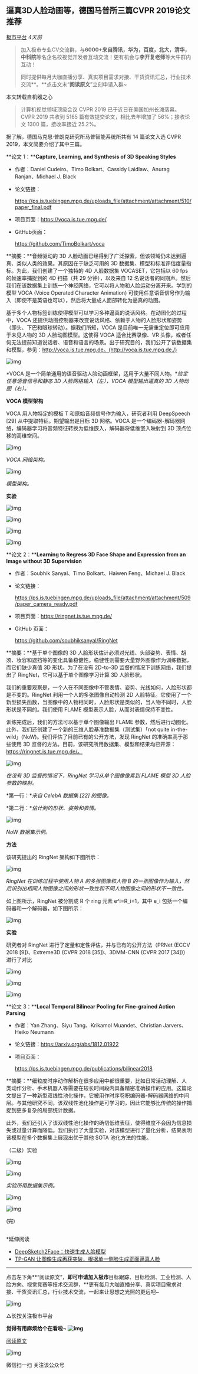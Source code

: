## 逼真3D人脸动画等，德国马普所三篇CVPR 2019论文推荐

[极市平台](javascript:void(0);) *4天前*

> 加入极市专业CV交流群，与**6000+来自腾讯，华为，百度，北大，清华，中科院**等名企名校视觉开发者互动交流！更有机会与**李开复老师**等大牛群内互动！
>
> 同时提供每月大咖直播分享、真实项目需求对接、干货资讯汇总，行业技术交流**。**点击文末“**阅读原文**”立刻申请入群~



本文转载自机器之心

> 计算机视觉领域顶级会议 CVPR 2019 已于近日在美国加州长滩落幕。CVPR 2019 共收到 5165 篇有效提交论文，相比去年增加了 56%；接收论文 1300 篇，接收率接近 25.2%。

据了解，德国马克思·普朗克研究所马普智能系统所共有 14 篇论文入选 CVPR 2019，本文简要介绍了其中三篇。



**论文 1：****Capture, Learning, and Synthesis of 3D Speaking Styles**



- 作者：Daniel Cudeiro、Timo Bolkart、Cassidy Laidlaw、Anurag Ranjan、Michael J. Black

- 论文链接：

  https://ps.is.tuebingen.mpg.de/uploads_file/attachment/attachment/510/paper_final.pdf

- 项目页面：https://voca.is.tue.mpg.de/ 

- GitHub页面：

  https://github.com/TimoBolkart/voca









**摘要：**音频驱动的 3D 人脸动画已经得到了广泛探索，但该领域仍未达到逼真、类似人类的效果。其原因在于缺乏可用的 3D 数据集、模型和标准评估度量指标。为此，我们创建了一个独特的 4D 人脸数据集 VOCASET，它包括以 60 fps 的帧速率捕捉到的 4D 扫描（共 29 分钟），以及来自 12 名说话者的同期声。然后我们在该数据集上训练一个神经网络，它可以将人物和人脸运动分离开来。学到的模型 VOCA (Voice Operated Character Animation) 可使用任意语音信号作为输入（即使不是英语也可以），然后将大量成人面部转化为逼真的动图。



基于多个人物标签训练使得模型可以学习多种逼真的说话风格。在动图化的过程中，VOCA 还提供动图控制器来改变说话风格、依赖于人物的人脸形状和姿势（即头、下巴和眼球转动）。据我们所知，VOCA 是目前唯一无需重定位即可应用于未见人物的 3D 人脸动图模型。这使得 VOCA 适合比赛录像、VR 头像，或者任何无法提前知道说话者、语音和语言的场景。出于研究目的，我们公开了该数据集和模型，参见：http://voca.is.tue.mpg.de。(http://voca.is.tue.mpg.de./)



![img](https://mmbiz.qpic.cn/mmbiz_gif/KmXPKA19gWic8ibtjnE5q7CSQt12WuibaU4symd8PPK4dB3BczDDicXFNhib2PunHXBhgibNyHsict2HdoGZKuFaHbbgQ/640?wx_fmt=gif&tp=webp&wxfrom=5&wx_lazy=1)

*VOCA 是一个简单通用的语音驱动人脸动画框架，适用于大量不同人物。**给定任意语音信号和静态 3D 人脸网格输入（左），VOCA 模型输出逼真的 3D 人物动图（右）。*



**VOCA 模型架构**



VOCA 用人物特定的模板 T 和原始音频信号作为输入，研究者利用 DeepSpeech [29] 从中提取特征。期望输出是目标 3D 网格。VOCA 是一个编码器-解码器网络，编码器学习将音频特征转换为低维嵌入，解码器将低维嵌入映射到 3D 顶点位移的高维空间。



![img](https://mmbiz.qpic.cn/mmbiz_png/KmXPKA19gWic8ibtjnE5q7CSQt12WuibaU4yJgzr3G4NqNqWCHjnIR379iabTfutDh1s4Hv2eDNRGdwFicnibK7DOPwg/640?wx_fmt=png&tp=webp&wxfrom=5&wx_lazy=1&wx_co=1)

*VOCA 网络架构。*



![img](https://mmbiz.qpic.cn/mmbiz_png/KmXPKA19gWic8ibtjnE5q7CSQt12WuibaU4ibLfz5Y0P50DRdR8Osic3sKibCnZK5icQrWg4ux6OcvE8r4LqpBJ8fBp3w/640?wx_fmt=png&tp=webp&wxfrom=5&wx_lazy=1&wx_co=1)

*模型架构。*



**实验**



![img](https://mmbiz.qpic.cn/mmbiz_png/KmXPKA19gWic8ibtjnE5q7CSQt12WuibaU4LzG8u7upr8l21Jaqauia5XYKPGTchzT2zA2QX7xj92kDxZD3TQf4LVg/640?wx_fmt=png&tp=webp&wxfrom=5&wx_lazy=1&wx_co=1)

![img](https://mmbiz.qpic.cn/mmbiz_png/KmXPKA19gWic8ibtjnE5q7CSQt12WuibaU4UGJH5ZKvlzaHVVxGx72QpgL4ckL9a0uF7tZSsnMZys1q8RbYNLuZ5A/640?wx_fmt=png&tp=webp&wxfrom=5&wx_lazy=1&wx_co=1)

![img](https://mmbiz.qpic.cn/mmbiz_png/KmXPKA19gWic8ibtjnE5q7CSQt12WuibaU4y0FC27qUekPsiaaDSiahK3EcP7CseAtibsGnbZmiaTiatJyLfoyTy4D1U9Q/640?wx_fmt=png&tp=webp&wxfrom=5&wx_lazy=1&wx_co=1)

![img](https://mmbiz.qpic.cn/mmbiz_png/KmXPKA19gWic8ibtjnE5q7CSQt12WuibaU4WyaXEIxJp60MPMPyBp7tZAnxM1d5yBpIcrdXW0Fvr1TQybEHicaKlVg/640?wx_fmt=png&tp=webp&wxfrom=5&wx_lazy=1&wx_co=1)



**论文 2：****Learning to Regress 3D Face Shape and Expression from an Image without 3D Supervision**



- 作者：Soubhik Sanyal、Timo Bolkart、Haiwen Feng、Michael J. Black

- 论文链接：

  https://ps.is.tuebingen.mpg.de/uploads_file/attachment/attachment/509/paper_camera_ready.pdf

- 项目页面：https://ringnet.is.tue.mpg.de/

- GitHub 页面：

  https://github.com/soubhiksanyal/RingNet







**摘要：**基于单个图像的 3D 人脸形状估计必须对光线、头部姿势、表情、胡须、妆容和遮挡等的变化具备稳健性。稳健性则需要大量野外图像作为训练数据，而它们缺少真值 3D 形状。为了在没有 2D-to-3D 监督的情况下训练网络，我们提出了 RingNet，它可以基于单个图像学习计算 3D 人脸形状。



我们的重要观察是，一个人在不同图像中不管表情、姿势、光线如何，人脸形状都是不变的。RingNet 利用一个人的多张图像自动检测 2D 人脸特征。它使用了一个新型损失函数，当图像中的人物相同时，人脸形状是类似的，当人物不同时，人脸形状是不同的。我们使用 FLAME 模型表示人脸，从而对表情保持不变性。



训练完成后，我们的方法可以基于单个图像输出 FLAME 参数，然后进行动图化。此外，我们还创建了一个新的三维人脸基准数据集（测试集）「not quite in-the-wild」(NoW)。我们评估了目前已有的公开方法，发现 RingNet 的准确率高于那些使用 3D 监督的方法。目前，该研究所用数据集、模型和结果均已开源：https://ringnet.is.tue.mpg.de/。



![img](https://mmbiz.qpic.cn/mmbiz_png/KmXPKA19gWic8ibtjnE5q7CSQt12WuibaU47BJYVxI3W9GyQiaprI4icq2q7aETqhfwOkvNndOYvkjribQNsejwTkRXg/640?wx_fmt=png&tp=webp&wxfrom=5&wx_lazy=1&wx_co=1)

*在没有 3D 监督的情况下，RingNet 学习从单个图像像素到 FLAME 模型 3D 人脸参数的映射。*

*第一行：**来自 CelebA 数据集 [22] 的图像。*

*第二行：**估计到的形状、姿势和表情。*



![img](https://mmbiz.qpic.cn/mmbiz_png/KmXPKA19gWic8ibtjnE5q7CSQt12WuibaU4yVLWh4NGJkIUa7VELMO7sWXAxI7XAvib8Cyrj4MibMjILIRlXkyV7IEw/640?wx_fmt=png&tp=webp&wxfrom=5&wx_lazy=1&wx_co=1)

*NoW 数据集示例。*



**方法**



该研究提出的 RingNet 架构如下图所示：





![img](https://mmbiz.qpic.cn/mmbiz_png/KmXPKA19gWic8ibtjnE5q7CSQt12WuibaU4HGXzOaaIvmn49lGcGAvk7SJTYNSiauOv2AxfySChoS2icoiajLuBF9DkA/640?wx_fmt=png&tp=webp&wxfrom=5&wx_lazy=1&wx_co=1)

*RingNet 在训练过程中使用人物 A 的多张图像和人物 B 的一张图像作为输入，然后识别出相同人物图像之间的形状一致性和不同人物图像之间的形状不一致性。*



如上图所示，RingNet 被分割成 R 个 ring 元素 e^i=R_i=1，其中 e_i 包括一个编码器和一个解码器，如下图所示：



![img](https://mmbiz.qpic.cn/mmbiz_png/KmXPKA19gWic8ibtjnE5q7CSQt12WuibaU414HVUlTlaTMg5XdCNCG0163Gby5HPYoDGwfNqUYE4FjCUF4tMPW74A/640?wx_fmt=png&tp=webp&wxfrom=5&wx_lazy=1&wx_co=1)



**实验**



研究者对 RingNet 进行了定量和定性评估，并与已有的公开方法（PRNet (ECCV 2018 [9])、Extreme3D (CVPR 2018 [35])、3DMM-CNN (CVPR 2017 [34])）进行了对比



![img](https://mmbiz.qpic.cn/mmbiz_png/KmXPKA19gWic8ibtjnE5q7CSQt12WuibaU4skG5hhu00miahc8b3gDto1QmyB45FgcAv3zQePKMnpyVfJicjsjPvEEw/640?wx_fmt=png&tp=webp&wxfrom=5&wx_lazy=1&wx_co=1)

![img](https://mmbiz.qpic.cn/mmbiz_png/KmXPKA19gWic8ibtjnE5q7CSQt12WuibaU4LkgW5p8PMyWodadq0iaSDg0TVnkMAQt6r3SM10MvVkz475EBuLcSwwA/640?wx_fmt=png&tp=webp&wxfrom=5&wx_lazy=1&wx_co=1)

![img](https://mmbiz.qpic.cn/mmbiz_png/KmXPKA19gWic8ibtjnE5q7CSQt12WuibaU4ooo0NGwvLN9A168fIxdicJyxSLklLS7joWgqpiayAibiaFpcicIQTibXhkuw/640?wx_fmt=png&tp=webp&wxfrom=5&wx_lazy=1&wx_co=1)



**论文 3：****Local Temporal Bilinear Pooling for Fine-grained Action Parsing**



- 作者：Yan Zhang、Siyu Tang、Krikamol Muandet、Christian Jarvers、Heiko Neumann

- 论文链接：https://arxiv.org/abs/1812.01922

- 项目页面：

  https://ps.is.tuebingen.mpg.de/publications/bilinear2018



**摘要：**细粒度时序动作解析在很多应用中都很重要，比如日常活动理解、人类动作分析、手术机器人等需要在较长时间段内具备精密准确操作的应用。这篇论文提出了一种新型双线性池化操作，它被用作时序卷积编码器-解码器网络的中间层。与其他研究不同，该双线性池化操作是可学习的，因此它能够比传统的操作捕捉到更多复杂的局部统计数据。



此外，我们还引入了该双线性池化操作的确切低维表征，使得维度不会因为信息损失或过量计算而降低。我们执行了大量实验，对该模型进行了量化分析，结果表明该模型在多个数据集上展现出优于其他 SOTA 池化方法的性能。







（二级）实验



![img](https://mmbiz.qpic.cn/mmbiz_png/KmXPKA19gWic8ibtjnE5q7CSQt12WuibaU41AWBnq5mOOiaBQGHTa9xf68OB4CYZT6frH3M4yASWmKmrn0yDUs2CIg/640?wx_fmt=png&tp=webp&wxfrom=5&wx_lazy=1&wx_co=1)



![img](https://mmbiz.qpic.cn/mmbiz_png/KmXPKA19gWic8ibtjnE5q7CSQt12WuibaU4Fyp5iaonOL6iahZ8GGVfPxq27nllLubl282icibd4kEUeWWibBApwRpWTmg/640?wx_fmt=png&tp=webp&wxfrom=5&wx_lazy=1&wx_co=1)

*实验所用数据集示例。*



![img](https://mmbiz.qpic.cn/mmbiz_png/KmXPKA19gWic8ibtjnE5q7CSQt12WuibaU46Kia045lpod4ic1I60Twxwle2qQ54v7TDicuNrdAibsGX85O9tHKzic1lWw/640?wx_fmt=png&tp=webp&wxfrom=5&wx_lazy=1&wx_co=1)

![img](https://mmbiz.qpic.cn/mmbiz_png/KmXPKA19gWic8ibtjnE5q7CSQt12WuibaU48WhJwTQUQPNI56v3gYTicvoVzNkjfk29UVH3fdApNnZUyda9GYGdjLA/640?wx_fmt=png&tp=webp&wxfrom=5&wx_lazy=1&wx_co=1)

(完)



## 









*延伸阅读

- [DeepSketch2Face：快速生成人脸模型](http://mp.weixin.qq.com/s?__biz=MzI5MDUyMDIxNA==&mid=2247484287&idx=1&sn=24f5366a5d806757351a92566677a115&chksm=ec1fee86db686790ab7c4f11d680d4fceb0304ff593ba64a855ec429abf26eb46ce95dd4745c&scene=21#wechat_redirect)
- [TP-GAN 让图像生成再获突破，根据单一侧脸生成正面逼真人脸](http://mp.weixin.qq.com/s?__biz=MzI5MDUyMDIxNA==&mid=2247484249&idx=1&sn=da5f12871404d5c129c25cae0d4d3734&chksm=ec1feea0db6867b621a546a5137936a5b19227d9671cdf785af3a026fd591f11cfbde8a17a07&scene=21#wechat_redirect)





------

点击左下角**“阅读原文”，**即可申请加入极市**目标跟踪、目标检测、工业检测、人脸方向、视觉竞赛等技术交流群，**更有每月大咖直播分享、真实项目需求对接、干货资讯汇总，行业技术交流，一起来让思想之光照的更远吧~



![img](https://mmbiz.qpic.cn/mmbiz_jpg/gYUsOT36vfqlnAWoRicbkC6cKCSmX7mzOPibdxpaj0ib3OxFHDWGibRiaQibRX18PhLiblNczf9he0uuqyNrVz9LfTZmQ/640?wx_fmt=jpeg&tp=webp&wxfrom=5&wx_lazy=1&wx_co=1)

△长按关注极市平台



**觉得有用麻烦给个在看啦~**  **![img](https://mmbiz.qpic.cn/mmbiz_gif/gYUsOT36vfpFnEj3CMde0iaOKfGiaAmbfRRPePWld5pUR0niaibYOvNP5cx7nKS5I6180xeya4ZIYJClvHqSpQecqA/640?wx_fmt=gif&tp=webp&wxfrom=5&wx_lazy=1)**

[阅读原文](https://mp.weixin.qq.com/s?__biz=MzI5MDUyMDIxNA==&mid=2247489401&idx=2&sn=2f922d119dc0fef3550335e76327676b&chksm=ec1ffa80db687396bb2dbac343e244f0a33832d1abdc8508501cd971fb176aebcf3848beb4e3&mpshare=1&scene=1&srcid=0701WPyFErkd5o1hHBtWJGR0&key=90581f21d61583cca6271944fc858a273567049111c06d35501de64ef088d5772f94ae0093f22b1dc5a75fa066410c12d9a595d7a724cdf8ebbb9ec683124edbd3607ad590f47433325713efd711534e&ascene=1&uin=MjMzNDA2ODYyNQ%3D%3D&devicetype=Windows+10&version=62060833&lang=zh_CN&pass_ticket=OCAJEER4OwwriRfMF7Kv6joxIfS9N%2FzDtrEExbop1m8DXq4ger8RUp9307aHi2y7##)



![img](https://mp.weixin.qq.com/mp/qrcode?scene=10000004&size=102&__biz=MzI5MDUyMDIxNA==&mid=2247489401&idx=2&sn=2f922d119dc0fef3550335e76327676b&send_time=)

微信扫一扫
关注该公众号